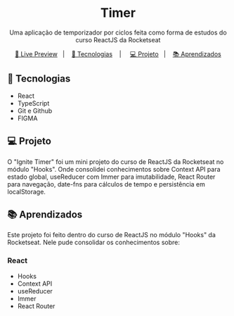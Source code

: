 <h1 align="center"> Timer </h1>

<p align="center">
Uma aplicação de temporizador por ciclos feita como forma de estudos do curso ReactJS da Rocketseat
</p>

<p align="center">
<a href="">🔗 Live Preview</a>&nbsp;&nbsp;&nbsp;|&nbsp;&nbsp;&nbsp;
<a href="#-tecnologias">🚀 Tecnologias</a>&nbsp;&nbsp;&nbsp; |&nbsp;&nbsp;&nbsp;&nbsp;
<a href="#-projeto">💻 Projeto</a>&nbsp;&nbsp;&nbsp;|&nbsp;&nbsp;&nbsp;
<a href="#-aprendizados">📚 Aprendizados</a>
</p>

## 🚀 Tecnologias

- React
- TypeScript
- Git e Github
- FIGMA

## 💻 Projeto

O "Ignite Timer" foi um mini projeto do curso de ReactJS da Rocketseat no módulo "Hooks". Onde consolidei conhecimentos sobre Context API para estado global, useReducer com Immer para imutabilidade, React Router para navegação, date-fns para cálculos de tempo e persistência em localStorage.

## 📚 Aprendizados

Este projeto foi feito dentro do curso de ReactJS no módulo "Hooks" da Rocketseat. Nele pude consolidar os conhecimentos sobre:

### React
- Hooks
- Context API
- useReducer
- Immer
- React Router
